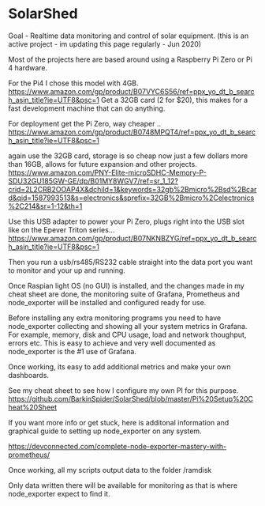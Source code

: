 # SolarShed
Goal - Realtime data monitoring and control of solar equipment.
(this is an active project - im updating this page regularly - Jun 2020)

Most of the projects here are based around using a Raspberry Pi Zero or Pi 4 hardware.

For the Pi4 I chose this model with 4GB. https://www.amazon.com/gp/product/B07VYC6S56/ref=ppx_yo_dt_b_search_asin_title?ie=UTF8&psc=1
Get a 32GB card (2 for $20), this makes for a fast development machine that can do anything.

For deployment get the Pi Zero, way cheaper .. https://www.amazon.com/gp/product/B0748MPQT4/ref=ppx_yo_dt_b_search_asin_title?ie=UTF8&psc=1

again use the 32GB card, storage is so cheap now just a few dollars more than 16GB, allows for future expansion and other projects.
https://www.amazon.com/PNY-Elite-microSDHC-Memory-P-SDU32GU185GW-GE/dp/B01MY8WGV7/ref=sr_1_12?crid=2L2CRB2OOAP4X&dchild=1&keywords=32gb%2Bmicro%2Bsd%2Bcard&qid=1587993513&s=electronics&sprefix=32GB%2Bmicro%2Celectronics%2C214&sr=1-12&th=1

Use this USB adapter to power your Pi Zero, plugs right into the USB slot like on the Epever Triton series... https://www.amazon.com/gp/product/B07NKNBZYG/ref=ppx_yo_dt_b_search_asin_title?ie=UTF8&psc=1

Then you run a usb/rs485/RS232 cable straight into the data port you want to monitor and your up and running. 

Once Raspian light OS (no GUI) is installed, and the changes made in my cheat sheet are done, 
the monitoring suite of Grafana, Prometheus and node_exporter will be installed and configured ready for use.

Before installing any extra monitoring programs you need to have node_exporter collecting and showing all your system metrics in Grafana.
For example, memory, disk and CPU usage, load and network thoughput, errors etc.
This is easy to achieve and very well documented as node_exporter is the #1 use of Grafana.

Once working, its easy to add additional metrics and make your own dashboards.

See my cheat sheet to see how I configure my own PI for this purpose.
https://github.com/BarkinSpider/SolarShed/blob/master/Pi%20Setup%20Cheat%20Sheet

If you want more info or get stuck, here is additonal information and graphical 
guide to setting up node_exporter on any system.

https://devconnected.com/complete-node-exporter-mastery-with-prometheus/

Once working, all my scripts output data to the folder /ramdisk

Only data written there will be available for monitoring
as that is where node_exporter expect to find it.

